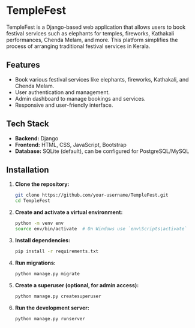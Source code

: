 # TempleFest

TempleFest is a Django-based web application that allows users to book festival services such as elephants for temples, fireworks, Kathakali performances, Chenda Melam, and more. This platform simplifies the process of arranging traditional festival services in Kerala.

## Features
- Book various festival services like elephants, fireworks, Kathakali, and Chenda Melam.
- User authentication and management.
- Admin dashboard to manage bookings and services.
- Responsive and user-friendly interface.

## Tech Stack
- **Backend:** Django
- **Frontend:** HTML, CSS, JavaScript, Bootstrap
- **Database:** SQLite (default), can be configured for PostgreSQL/MySQL

## Installation
1. **Clone the repository:**
   ```bash
   git clone https://github.com/your-username/TempleFest.git
   cd TempleFest
   ```

2. **Create and activate a virtual environment:**
   ```bash
   python -m venv env
   source env/bin/activate  # On Windows use `env\Scripts\activate`
   ```

3. **Install dependencies:**
   ```bash
   pip install -r requirements.txt
   ```

4. **Run migrations:**
   ```bash
   python manage.py migrate
   ```

5. **Create a superuser (optional, for admin access):**
   ```bash
   python manage.py createsuperuser
   ```

6. **Run the development server:**
   ```bash
   python manage.py runserver
   ```



